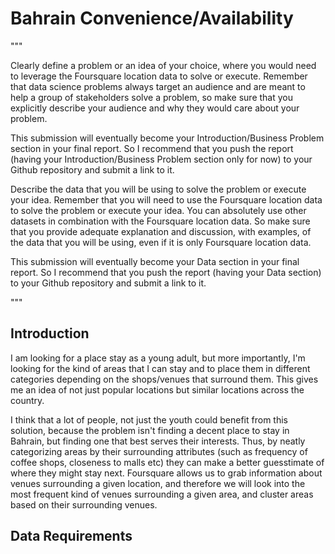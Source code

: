 # Bahrain Convenience/Availability

"""

Clearly define a problem or an idea of your choice, where you would need to leverage the Foursquare location data to solve or execute. Remember that data science problems always target an audience and are meant to help a group of stakeholders solve a problem, so make sure that you explicitly describe your audience and why they would care about your problem.

This submission will eventually become your Introduction/Business Problem section in your final report. So I recommend that you push the report (having your Introduction/Business Problem section only for now) to your Github repository and submit a link to it.

Describe the data that you will be using to solve the problem or execute your idea. Remember that you will need to use the Foursquare location data to solve the problem or execute your idea. You can absolutely use other datasets in combination with the Foursquare location data. So make sure that you provide adequate explanation and discussion, with examples, of the data that you will be using, even if it is only Foursquare location data.

This submission will eventually become your Data section in your final report. So I recommend that you push the report (having your Data section) to your Github repository and submit a link to it.

"""
## Introduction

I am looking for a place stay as a young adult, but more importantly, I'm looking for the kind of areas that I can stay and to place them in different categories depending on the shops/venues that surround them. This gives me an idea of not just popular locations but similar locations across the country.

I think that a lot of people, not just the youth could benefit from this solution, because the problem isn't finding a decent place to stay in Bahrain, but finding one that best serves their interests. Thus, by neatly categorizing areas by their surrounding attributes (such as frequency of coffee shops, closeness to malls etc) they can make a better guesstimate of where they might stay next. Foursquare allows us to grab information about venues surrounding a given location, and therefore we will look into the most frequent kind of venues surrounding a given area, and cluster areas based on their surrounding venues.


## Data Requirements



